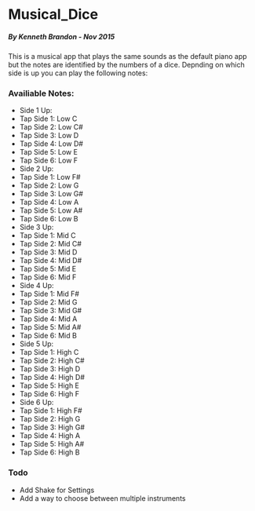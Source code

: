 # Musical_Dice
##### By Kenneth Brandon - Nov 2015

This is a musical app that plays the same sounds as the default piano app but the notes are identified by the numbers of a dice.  Depnding on which side is up you can play the following notes:

### Availiable Notes:
* Side 1 Up:
 * Tap Side 1: Low C
 * Tap Side 2: Low C#
 * Tap Side 3: Low D
 * Tap Side 4: Low D#
 * Tap Side 5: Low E
 * Tap Side 6: Low F
* Side 2 Up:
 * Tap Side 1: Low F#
 * Tap Side 2: Low G
 * Tap Side 3: Low G#
 * Tap Side 4: Low A
 * Tap Side 5: Low A#
 * Tap Side 6: Low B
* Side 3 Up:
 * Tap Side 1: Mid C
 * Tap Side 2: Mid C#
 * Tap Side 3: Mid D
 * Tap Side 4: Mid D#
 * Tap Side 5: Mid E
 * Tap Side 6: Mid F
* Side 4 Up:
 * Tap Side 1: Mid F#
 * Tap Side 2: Mid G
 * Tap Side 3: Mid G#
 * Tap Side 4: Mid A
 * Tap Side 5: Mid A#
 * Tap Side 6: Mid B
* Side 5 Up:
 * Tap Side 1: High C
 * Tap Side 2: High C#
 * Tap Side 3: High D
 * Tap Side 4: High D#
 * Tap Side 5: High E
 * Tap Side 6: High F
* Side 6 Up:
 * Tap Side 1: High F#
 * Tap Side 2: High G
 * Tap Side 3: High G#
 * Tap Side 4: High A
 * Tap Side 5: High A#
 * Tap Side 6: High B

### Todo
* Add Shake for Settings
* Add a way to choose between multiple instruments
